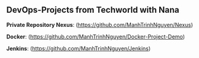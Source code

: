 ## DevOps-Projects from Techworld with Nana

**Private Repository Nexus**: (https://github.com/ManhTrinhNguyen/Nexus)

**Docker**: (https://github.com/ManhTrinhNguyen/Docker-Project-Demo)

**Jenkins**: (https://github.com/ManhTrinhNguyen/Jenkins)

